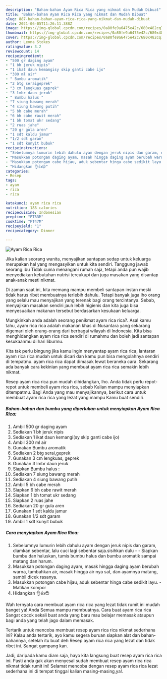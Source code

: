 ```yaml
---
description: "Bahan-bahan Ayam Rica Rica yang nikmat dan Mudah Dibuat"
title: "Bahan-bahan Ayam Rica Rica yang nikmat dan Mudah Dibuat"
slug: 887-bahan-bahan-ayam-rica-rica-yang-nikmat-dan-mudah-dibuat
date: 2021-06-05T11:26:11.388Z
image: https://img-global.cpcdn.com/recipes/0a80fe9a6475e42c/680x482cq70/ayam-rica-rica-foto-resep-utama.jpg
thumbnail: https://img-global.cpcdn.com/recipes/0a80fe9a6475e42c/680x482cq70/ayam-rica-rica-foto-resep-utama.jpg
cover: https://img-global.cpcdn.com/recipes/0a80fe9a6475e42c/680x482cq70/ayam-rica-rica-foto-resep-utama.jpg
author: Leona Stokes
ratingvalue: 3.2
reviewcount: 14
recipeingredient:
- "500 gr daging ayam"
- "1 bh jeruk nipis"
- "1 ikat daun kemangisy skip ganti cabe ijo"
- "300 ml air"
- " Bumbu aromatik"
- "2 btg seraigeprek"
- "3 cm lengkuas geprek"
- "3 lmbr daun jeruk"
- " Bumbu halus "
- "7 siung bawang merah"
- "4 siung bawang putih"
- "5 bh cabe merah"
- "6 bh cabe rawit merah"
- "1 bh tomat ukr sedang"
- "2 ruas jahe"
- "20 gr gula aren"
- "1 sdt kaldu jamur"
- "1/2 sdt garam"
- "1 sdt kunyit bubuk"
recipeinstructions:
- "Sebelumnya lumurin lebih dahulu ayam dengan jeruk nipis dan garam, diamkan sebentar, lalu cuci lagi sebentar saja.sisihkan dulu  Siapkan bumbu dan haluskan, tumis bumbu halus dan bumbu aromatik sampai matang dan harum."
- "Masukkan potongan daging ayam, masak hingga daging ayam berubah warna, tambahkan air, masak hingga air nya sat, dan ayamnya matang, sambil dicek rasanya."
- "Masukkan potongan cabe hijau, aduk sebentar hinga cabe sedikit layu.  Matikan kompor"
- "Hidangkan 👌👍😍"
categories:
- Resep
tags:
- ayam
- rica
- rica

katakunci: ayam rica rica 
nutrition: 183 calories
recipecuisine: Indonesian
preptime: "PT33M"
cooktime: "PT47M"
recipeyield: "1"
recipecategory: Dinner

---
```



![Ayam Rica Rica](https://img-global.cpcdn.com/recipes/0a80fe9a6475e42c/680x482cq70/ayam-rica-rica-foto-resep-utama.jpg)

Jika kalian seorang wanita, menyajikan santapan sedap untuk keluarga merupakan hal yang mengasyikan untuk kita sendiri. Tanggung jawab seorang ibu Tidak cuma menangani rumah saja, tetapi anda pun wajib menyediakan kebutuhan nutrisi tercukupi dan juga masakan yang disantap anak-anak mesti nikmat.

Di zaman  saat ini, kita memang mampu membeli santapan instan meski tidak harus ribet membuatnya terlebih dahulu. Tetapi banyak juga lho orang yang selalu mau menyajikan yang terenak bagi orang tercintanya. Sebab, menyajikan masakan sendiri jauh lebih higienis dan kita juga bisa menyesuaikan makanan tersebut berdasarkan kesukaan keluarga. 



Mungkinkah anda adalah seorang penikmat ayam rica rica?. Asal kamu tahu, ayam rica rica adalah makanan khas di Nusantara yang sekarang digemari oleh orang-orang dari berbagai wilayah di Indonesia. Kita bisa menghidangkan ayam rica rica sendiri di rumahmu dan boleh jadi santapan kesukaanmu di hari liburmu.

Kita tak perlu bingung jika kamu ingin menyantap ayam rica rica, lantaran ayam rica rica mudah untuk dicari dan kamu pun bisa mengolahnya sendiri di tempatmu. ayam rica rica dapat dimasak lewat beraneka cara. Sekarang ada banyak cara kekinian yang membuat ayam rica rica semakin lebih nikmat.

Resep ayam rica rica pun mudah dihidangkan, lho. Anda tidak perlu repot-repot untuk membeli ayam rica rica, sebab Kalian mampu menyiapkan ditempatmu. Bagi Anda yang mau menyajikannya, berikut cara untuk membuat ayam rica rica yang lezat yang mampu Kamu buat sendiri.

<!--inarticleads1-->

##### Bahan-bahan dan bumbu yang diperlukan untuk menyiapkan Ayam Rica Rica:

1. Ambil 500 gr daging ayam
1. Sediakan 1 bh jeruk nipis
1. Sediakan 1 ikat daun kemangi(sy skip ganti cabe ijo)
1. Ambil 300 ml air
1. Gunakan  Bumbu aromatik
1. Sediakan 2 btg serai,geprek
1. Gunakan 3 cm lengkuas, geprek
1. Gunakan 3 lmbr daun jeruk
1. Siapkan  Bumbu halus :
1. Sediakan 7 siung bawang merah
1. Sediakan 4 siung bawang putih
1. Ambil 5 bh cabe merah
1. Siapkan 6 bh cabe rawit merah
1. Siapkan 1 bh tomat ukr sedang
1. Siapkan 2 ruas jahe
1. Sediakan 20 gr gula aren
1. Gunakan 1 sdt kaldu jamur
1. Gunakan 1/2 sdt garam
1. Ambil 1 sdt kunyit bubuk




<!--inarticleads2-->

##### Cara menyiapkan Ayam Rica Rica:

1. Sebelumnya lumurin lebih dahulu ayam dengan jeruk nipis dan garam, diamkan sebentar, lalu cuci lagi sebentar saja.sisihkan dulu -  - Siapkan bumbu dan haluskan, tumis bumbu halus dan bumbu aromatik sampai matang dan harum.
1. Masukkan potongan daging ayam, masak hingga daging ayam berubah warna, tambahkan air, masak hingga air nya sat, dan ayamnya matang, sambil dicek rasanya.
1. Masukkan potongan cabe hijau, aduk sebentar hinga cabe sedikit layu.  - Matikan kompor
1. Hidangkan 👌👍😍




Wah ternyata cara membuat ayam rica rica yang lezat tidak rumit ini mudah banget ya! Anda Semua mampu membuatnya. Cara buat ayam rica rica Sangat cocok sekali buat anda yang baru mau belajar memasak ataupun bagi anda yang telah jago dalam memasak.

Tertarik untuk mencoba membuat resep ayam rica rica nikmat sederhana ini? Kalau anda tertarik, ayo kamu segera buruan siapkan alat dan bahan-bahannya, setelah itu buat deh Resep ayam rica rica yang lezat dan tidak ribet ini. Sangat gampang kan. 

Jadi, daripada kamu diam saja, hayo kita langsung buat resep ayam rica rica ini. Pasti anda gak akan menyesal sudah membuat resep ayam rica rica nikmat tidak rumit ini! Selamat mencoba dengan resep ayam rica rica lezat sederhana ini di tempat tinggal kalian masing-masing,ya!.

